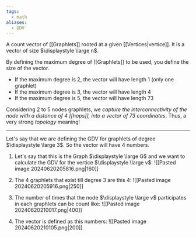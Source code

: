 ```yaml
---
tags:
  - math
aliases:
  - GDV
---
```

A count vector of [[Graphlets]] rooted at a given [[Vertices|vertice]]. It is a vector of size $\displaystyle \large n$.

By defining the maximum degree of [[Graphlets]] to be used, you define the size of the vector.

- If the maximum degree is 2, the vector will have length 1 (only one graphlet)
- If the maximum degree is 3, the vector will have length 4 
- If the maximum degree is 5, the vector will have length 73 

Considering 2 to 5 nodes graphlets, we *capture the interconnectivity of the node with a distance of 4 [[hops]], into a vector of 73 coordinates*. Thus, a very strong *topology* meaning!

---

Let's say that we are defining the GDV for graphlets of degree $\displaystyle \large 3$. So the vector will have 4 numbers.
1. Let's say that this is the Graph $\displaystyle \large G$ and we want to calculate the GDV for the vertice $\displaystyle \large v$:
![[Pasted image 20240620205816.png|160]]

2. The 4 graphlets that exist till degree 3 are this 4:
![[Pasted image 20240620205916.png|250]]

3. The number of times that the node $\displaystyle \large v$ participates in each graphlets can be count like:
![[Pasted image 20240620210017.png|400]]

4. The vector is defined as this numbers:
![[Pasted image 20240620210105.png|200]]
